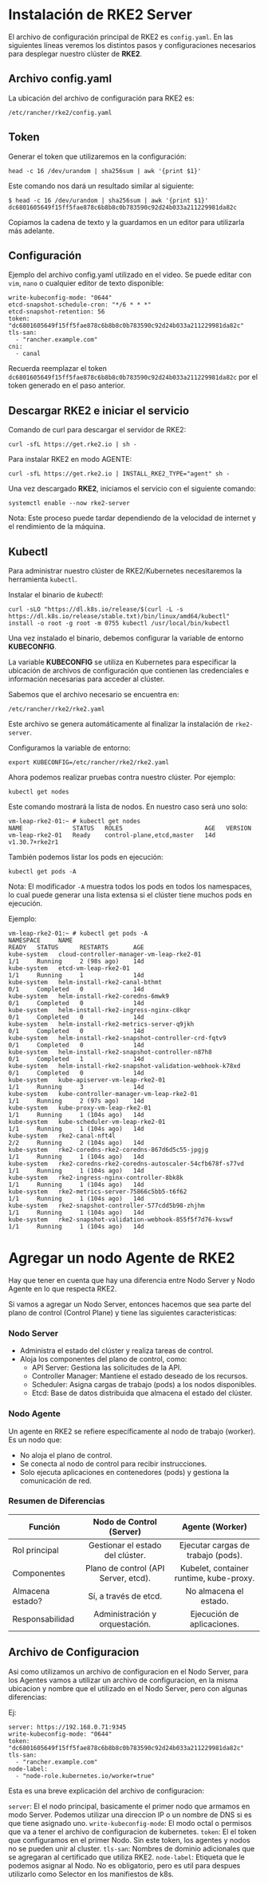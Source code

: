 # Instalación de RKE2 Server

El archivo de configuración principal de RKE2 es `config.yaml`.
En las siguientes líneas veremos los distintos pasos y configuraciones necesarios para desplegar nuestro clúster de **RKE2**.

## Archivo config.yaml

La ubicación del archivo de configuración para RKE2 es:

```
/etc/rancher/rke2/config.yaml
```

## Token

Generar el token que utilizaremos en la configuración:

```
head -c 16 /dev/urandom | sha256sum | awk '{print $1}'
```

Este comando nos dará un resultado similar al siguiente:

```
$ head -c 16 /dev/urandom | sha256sum | awk '{print $1}'
dc6801605649f15ff5fae878c6b8b8c0b783590c92d24b033a211229981da82c
```

Copiamos la cadena de texto y la guardamos en un editor para utilizarla más adelante.

## Configuración

Ejemplo del archivo config.yaml utilizado en el video. Se puede editar con `vim`, `nano` o cualquier editor de texto disponible:

```
write-kubeconfig-mode: "0644"
etcd-snapshot-schedule-cron: "*/6 * * *"
etcd-snapshot-retention: 56
token: "dc6801605649f15ff5fae878c6b8b8c0b783590c92d24b033a211229981da82c"
tls-san:
  - "rancher.example.com"
cni:
  - canal
```

Recuerda reemplazar el token `dc6801605649f15ff5fae878c6b8b8c0b783590c92d24b033a211229981da82c` por el token generado en el paso anterior.

## Descargar RKE2 e iniciar el servicio

Comando de curl para descargar el servidor de RKE2:

```
curl -sfL https://get.rke2.io | sh -
```

Para instalar RKE2 en modo AGENTE:

```
curl -sfL https://get.rke2.io | INSTALL_RKE2_TYPE="agent" sh -
```

Una vez descargado **RKE2**, iniciamos el servicio con el siguiente comando:

```
systemctl enable --now rke2-server
```

Nota: Este proceso puede tardar dependiendo de la velocidad de internet y el rendimiento de la máquina.

## Kubectl

Para administrar nuestro clúster de RKE2/Kubernetes necesitaremos la herramienta `kubectl`.

Instalar el binario de *kubectl*:

```
curl -sLO "https://dl.k8s.io/release/$(curl -L -s https://dl.k8s.io/release/stable.txt)/bin/linux/amd64/kubectl"
install -o root -g root -m 0755 kubectl /usr/local/bin/kubectl
```

Una vez instalado el binario, debemos configurar la variable de entorno **KUBECONFIG**.

La variable **KUBECONFIG** se utiliza en Kubernetes para especificar la ubicación de archivos de configuración que contienen las credenciales e información necesarias para acceder al clúster.

Sabemos que el archivo necesario se encuentra en:

```
/etc/rancher/rke2/rke2.yaml
```

Este archivo se genera automáticamente al finalizar la instalación de `rke2-server`.

Configuramos la variable de entorno:

```
export KUBECONFIG=/etc/rancher/rke2/rke2.yaml
```

Ahora podemos realizar pruebas contra nuestro clúster. Por ejemplo:

```
kubectl get nodes
```

Este comando mostrará la lista de nodos. En nuestro caso será uno solo:

```
vm-leap-rke2-01:~ # kubectl get nodes
NAME              STATUS   ROLES                       AGE   VERSION
vm-leap-rke2-01   Ready    control-plane,etcd,master   14d   v1.30.7+rke2r1
```

También podemos listar los pods en ejecución:

```
kubectl get pods -A
```

Nota: El modificador `-A` muestra todos los pods en todos los namespaces, lo cual puede generar una lista extensa si el clúster tiene muchos pods en ejecución.

Ejemplo:

```
vm-leap-rke2-01:~ # kubectl get pods -A
NAMESPACE     NAME                                                   READY   STATUS      RESTARTS       AGE
kube-system   cloud-controller-manager-vm-leap-rke2-01               1/1     Running     2 (98s ago)    14d
kube-system   etcd-vm-leap-rke2-01                                   1/1     Running     1              14d
kube-system   helm-install-rke2-canal-bthmt                          0/1     Completed   0              14d
kube-system   helm-install-rke2-coredns-6mwk9                        0/1     Completed   0              14d
kube-system   helm-install-rke2-ingress-nginx-c8kqr                  0/1     Completed   0              14d
kube-system   helm-install-rke2-metrics-server-q9jkh                 0/1     Completed   0              14d
kube-system   helm-install-rke2-snapshot-controller-crd-fqtv9        0/1     Completed   0              14d
kube-system   helm-install-rke2-snapshot-controller-n87h8            0/1     Completed   1              14d
kube-system   helm-install-rke2-snapshot-validation-webhook-k78xd    0/1     Completed   0              14d
kube-system   kube-apiserver-vm-leap-rke2-01                         1/1     Running     3              14d
kube-system   kube-controller-manager-vm-leap-rke2-01                1/1     Running     2 (97s ago)    14d
kube-system   kube-proxy-vm-leap-rke2-01                             1/1     Running     1 (104s ago)   14d
kube-system   kube-scheduler-vm-leap-rke2-01                         1/1     Running     1 (104s ago)   14d
kube-system   rke2-canal-nft4l                                       2/2     Running     2 (104s ago)   14d
kube-system   rke2-coredns-rke2-coredns-867d6d5c55-jpgjg             1/1     Running     1 (104s ago)   14d
kube-system   rke2-coredns-rke2-coredns-autoscaler-54cfb678f-s77vd   1/1     Running     1 (104s ago)   14d
kube-system   rke2-ingress-nginx-controller-8bk8k                    1/1     Running     1 (104s ago)   14d
kube-system   rke2-metrics-server-75866c5bb5-t6f62                   1/1     Running     1 (104s ago)   14d
kube-system   rke2-snapshot-controller-577cdd5b98-zhjhm              1/1     Running     1 (104s ago)   14d
kube-system   rke2-snapshot-validation-webhook-855f5f7d76-kvswf      1/1     Running     1 (104s ago)   14d
```

# Agregar un nodo Agente de RKE2

Hay que tener en cuenta que hay una diferencia entre Nodo Server y Nodo Agente en lo que respecta RKE2.

Si vamos a agregar un Nodo Server, entonces hacemos que sea parte del plano de control (Control Plane) y tiene las siguientes caracteristicas:

### Nodo Server
* Administra el estado del clúster y realiza tareas de control.
* Aloja los componentes del plano de control, como:
    * API Server: Gestiona las solicitudes de la API.
    * Controller Manager: Mantiene el estado deseado de los recursos.
    * Scheduler: Asigna cargas de trabajo (pods) a los nodos disponibles.
    * Etcd: Base de datos distribuida que almacena el estado del clúster.

### Nodo Agente
Un agente en RKE2 se refiere específicamente al nodo de trabajo (worker). Es un nodo que:

* No aloja el plano de control.
* Se conecta al nodo de control para recibir instrucciones.
* Solo ejecuta aplicaciones en contenedores (pods) y gestiona la comunicación de red.

### Resumen de Diferencias
|Función	| Nodo de Control (Server)| Agente (Worker)|
|-----------|:-----------------------:|:--------------:|
|Rol principal	| Gestionar el estado del clúster.	| Ejecutar cargas de trabajo (pods).| 
|Componentes	| Plano de control (API Server, etcd).	| Kubelet, container runtime, kube-proxy.|
|Almacena estado?	| Sí, a través de etcd.	| No almacena el estado.| 
|Responsabilidad	| Administración y orquestación.| 	Ejecución de aplicaciones.|


## Archivo de Configuracion

Asi como utilizamos un archivo de configuracion en el Nodo Server, para los Agentes vamos a utilizar un archivo de configuracion, en la misma ubicacion y nombre que el utilizado en el Nodo Server, pero con algunas diferencias:

Ej:
```
server: https://192.168.0.71:9345
write-kubeconfig-mode: "0644"
token: "dc6801605649f15ff5fae878c6b8b8c0b783590c92d24b033a211229981da82c"
tls-san:
  - "rancher.example.com"
node-label:
  - "node-role.kubernetes.io/worker=true"
```

Esta es una breve explicación del archivo de configuracion:

`server`: El el nodo principal, basicamente el primer nodo que armamos en modo Server. Podemos utilizar una direccion IP o un nombre de DNS si es que tiene asignado uno.
`write-kubeconfig-mode`: El modo octal o permisos que va a tener el archivo de configuracion de kubernetes. 
`token`: El el token que configuramos en el primer Nodo. Sin este token, los agentes y nodos no se pueden unir al cluster.
`tls-san`: Nombres de dominio adicionales que se agregaran al certificado que utiliza RKE2.
`node-label`: Etiqueta que le podemos asignar al Nodo. No es obligatorio, pero es util para despues utilizarlo como Selector en los manifiestos de k8s.